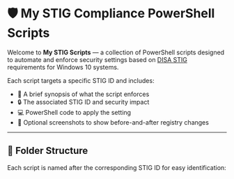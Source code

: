 # 🛡️ My STIG Compliance PowerShell Scripts

Welcome to **My STIG Scripts** — a collection of PowerShell scripts designed to automate and enforce security settings based on [DISA STIG](https://public.cyber.mil/stigs/) requirements for Windows 10 systems.

Each script targets a specific STIG ID and includes:

- 📖 A brief synopsis of what the script enforces
- 🔒 The associated STIG ID and security impact
- 💻 PowerShell code to apply the setting
- 📸 Optional screenshots to show before-and-after registry changes

---

## 📁 Folder Structure

Each script is named after the corresponding STIG ID for easy identification:

